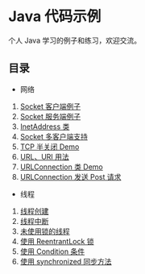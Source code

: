 # Java 代码示例

个人 Java 学习的例子和练习，欢迎交流。

## 目录

- 网络

1. [Socket 客户端例子](src/example/network/MySocketClient.java)
2. [Socket 服务端例子](src/example/network/MySocketServer.java)
3. [InetAddress 类](src/example/network/InetAddressDemo.java)
4. [Socket 多客户端支持](src/example/network/MultiClientSocket)
5. [TCP 半关闭 Demo](src/example/network/HalfCloseDemo.java)
6. [URL、URI 用法](src/example/network/UrlDemo.java)
7. [URLConnection 类 Demo](src/example/network/UrlConnectionDemo.java)
8. [URLConnection 发送 Post 请求](src/example/network/PostForm.java)

- 线程

1. [线程创建](src/example/thread/MyCreateThread)
2. [线程中断](src/example/thread/MyInterruptThread)
3. [未使用锁的线程](src/example/thread/MyUnsyncThread)
4. [使用 ReentrantLock 锁](src/example/thread/MyLockThread)
5. [使用 Condition 条件](src/example/thread/MyConditionThread)
6. [使用 synchronized 同步方法](src/example/thread/MySyncThread)
